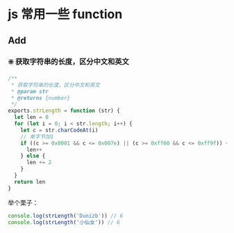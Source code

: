 # js 常用一些 function

## Add

### :sparkle: 获取字符串的长度，区分中文和英文
```js
/**
 * 获取字符串的长度，区分中文和英文
 * @param str
 * @returns {number}
 */
exports.strLength = function (str) {
  let len = 0
  for (let i = 0; i < str.length; i++) {
    let c = str.charCodeAt(i)
    // 单字节加1
    if ((c >= 0x0001 && c <= 0x007e) || (c >= 0xff60 && c <= 0xff9f)) {
      len++
    } else {
      len += 2
    }
  }
  return len
}
```
举个栗子：
```js
console.log(strLength('Dunizb')) // 6
console.log(strLength('小仙女')) // 6
```
